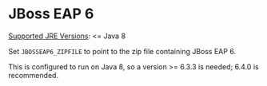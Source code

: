 # JBoss EAP 6

[Supported JRE Versions](https://access.redhat.com/articles/111663): <= Java 8

Set `JBOSSEAP6_ZIPFILE` to point to the zip file containing JBoss EAP 6.

This is configured to run on Java 8, so a version >= 6.3.3 is needed; 6.4.0 is recommended.